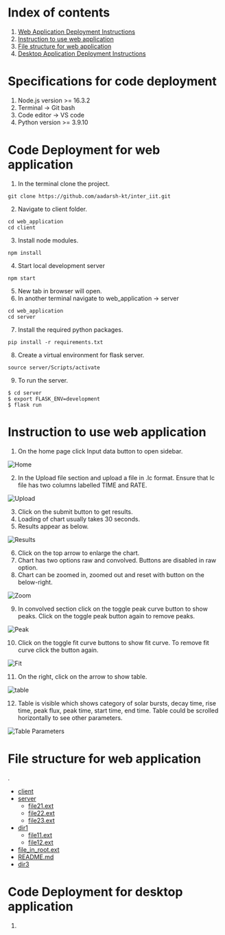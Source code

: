 # Index of contents

1. [Web Application Deployment Instructions](#code-deployment-for-web-application)
2. [Instruction to use web application](#instruction-to-use-web-application)
3. [File structure for web application](#file-structure-for-web-application)
4. [Desktop Application Deployment Instructions](#code-deployment-for-desktop-application)

# Specifications for code deployment

1. Node.js version >= 16.3.2
2. Terminal -> Git bash
3. Code editor -> VS code
4. Python version >= 3.9.10


# Code Deployment for web application

1. In the terminal clone the project.
 ```  
git clone https://github.com/aadarsh-kt/inter_iit.git  
``` 
2. Navigate to client folder.
 ```
 cd web_application
 cd client
 ```
3. Install node modules.
``` 
npm install
```
4. Start local development server
```
npm start
```
5. New tab in browser will open.
6. In another terminal navigate to web_application -> server
```
cd web_application
cd server
```
7. Install the required python packages.
```
pip install -r requirements.txt
```
8. Create a virtual environment for flask server.
```
source server/Scripts/activate
```
9. To run the server.
```
$ cd server
$ export FLASK_ENV=development
$ flask run
```

# Instruction to use web application

1. On the home page click Input data button to open sidebar.

![Home](https://user-images.githubusercontent.com/72285744/158997361-e8454837-2044-4e1e-b565-7da0c5f39f2c.PNG)

2. In the Upload file section and upload a file in .lc format. Ensure that lc file has two columns labelled TIME and RATE.

![Upload](https://user-images.githubusercontent.com/72285744/158997991-453d4984-2606-4b77-af4a-4aed216baa35.PNG)

3. Click on the submit button to get results.
4. Loading of chart usually takes 30 seconds.
5. Results appear as below.

![Results](https://user-images.githubusercontent.com/72285744/158998671-f3dac57c-6097-4bc1-9a22-63094c98cf2e.PNG)

6. Click on the top arrow to enlarge the chart.
7. Chart has two options raw and convolved. Buttons are disabled in raw option.
8. Chart can be zoomed in, zoomed out and reset with button on the below-right.

![Zoom](https://user-images.githubusercontent.com/72285744/159000145-fef799ab-8335-437b-83a2-1b66c7ae729b.PNG)

9. In convolved section click on the toggle peak curve button to show peaks. Click on the toggle peak button again to remove peaks.

![Peak](https://user-images.githubusercontent.com/72285744/159000650-a9d29462-9501-4834-8ff6-47efe4b66c10.PNG)

10. Click on the toggle fit curve buttons to show fit curve. To remove fit curve click the button again.

![Fit](https://user-images.githubusercontent.com/72285744/159001831-1b65f01a-0e4f-401e-93b4-54ac6857a96d.PNG)

11. On the right, click on the arrow to show table.

![table](https://user-images.githubusercontent.com/72285744/159002538-7e4dd6d4-cba1-4d77-b24e-9abf6e693dbf.PNG)

12. Table is visible which shows category of solar bursts, decay time, rise time, peak flux, peak time, start time, end time. Table could be scrolled horizontally to see other parameters.

![Table Parameters](https://user-images.githubusercontent.com/72285744/159014271-56125d6c-d432-4fac-9ae7-e7a6ea93b106.PNG)

# File structure for web application

.
 * [client](./client)
 * [server](./dir2)
   * [file21.ext](./dir2/file21.ext)
   * [file22.ext](./dir2/file22.ext)
   * [file23.ext](./dir2/file23.ext)
 * [dir1](./dir1)
   * [file11.ext](./dir1/file11.ext)
   * [file12.ext](./dir1/file12.ext)
 * [file_in_root.ext](./file_in_root.ext)
 * [README.md](./README.md)
 * [dir3](./dir3)

# Code Deployment for desktop application

1. 
